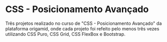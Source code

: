 # CSS - Posicionamento Avançado
Três projetos realizado no curso de "CSS - Posicionamento Avançado" da plataforma origamid, onde cada projeto foi refeito pelo menos três vezes utilizando CSS Puro, CSS Grid, CSS FlexBox e Bootstrap.
